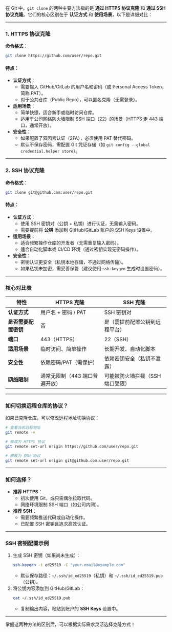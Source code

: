 在 Git 中，`git clone` 的两种主要方法指的是 **通过 HTTPS 协议克隆** 和 **通过 SSH 协议克隆**。它们的核心区别在于 **认证方式** 和 **使用场景**，以下是详细对比：

---

### **1. HTTPS 协议克隆**
**命令格式**：
```bash
git clone https://github.com/user/repo.git
```

#### **特点**：
- **认证方式**：
  - 需要输入 GitHub/GitLab 的用户名和密码（或 Personal Access Token，简称 PAT）。
  - 对于公共仓库（Public Repo），可以匿名克隆（无需登录）。
- **适用场景**：
  - 简单快捷，适合新手或临时访问仓库。
  - 适用于公司网络防火墙限制 SSH 端口（22）的场景（HTTPS 走 443 端口，通常开放）。
- **安全性**：
  - 如果配置了双因素认证（2FA），必须使用 PAT 替代密码。
  - 默认不保存密码，需配置 Git 凭证存储（如 `git config --global credential.helper store`）。

---

### **2. SSH 协议克隆**
**命令格式**：
```bash
git clone git@github.com:user/repo.git
```

#### **特点**：
- **认证方式**：
  - 使用 SSH 密钥对（公钥 + 私钥）进行认证，无需输入密码。
  - 需要提前将 **公钥** 添加到 GitHub/GitLab 账户的 SSH Keys 设置中。
- **适用场景**：
  - 适合频繁操作仓库的开发者（无需重复输入密码）。
  - 适合自动化脚本或 CI/CD 环境（通过密钥实现无密码操作）。
- **安全性**：
  - 密钥认证更安全（私钥本地存储，不通过网络传输）。
  - 如果私钥未加密，需妥善保管（建议使用 `ssh-keygen` 生成时设置密码）。

---

### **核心对比表**
| 特性                | HTTPS 克隆                          | SSH 克隆                            |
|---------------------|-------------------------------------|-------------------------------------|
| **认证方式**        | 用户名 + 密码 / PAT                | SSH 密钥对                          |
| **是否需要配置密钥**| 否                                  | 是（需提前配置公钥到远程平台）       |
| **端口**            | 443（HTTPS）                       | 22（SSH）                           |
| **适用场景**        | 临时访问、简单操作                  | 长期开发、自动化脚本                |
| **安全性**          | 依赖密码/PAT（需保护）              | 依赖密钥安全（私钥不泄露）           |
| **网络限制**        | 通常无限制（443 端口普遍开放）      | 可能被防火墙拦截（SSH 端口受限）     |

---

### **如何切换远程仓库的协议？**
如果已克隆仓库，可以修改远程地址切换协议：
```bash
# 查看当前远程地址
git remote -v

# 修改为 HTTPS 协议
git remote set-url origin https://github.com/user/repo.git

# 修改为 SSH 协议
git remote set-url origin git@github.com:user/repo.git
```

---

### **如何选择？**
- **推荐 HTTPS**：
  - 初次使用 Git，或只需偶尔拉取代码。
  - 网络环境限制 SSH 端口（如公司内网）。
- **推荐 SSH**：
  - 需要频繁推送代码或自动化操作。
  - 已配置 SSH 密钥且追求高效认证。

---

### **SSH 密钥配置示例**
1. 生成 SSH 密钥（如果尚未生成）：
   ```bash
   ssh-keygen -t ed25519 -C "your-email@example.com"
   ```
   - 默认保存路径：`~/.ssh/id_ed25519`（私钥）和 `~/.ssh/id_ed25519.pub`（公钥）。
2. 将公钥内容添加到 GitHub/GitLab：
   ```bash
   cat ~/.ssh/id_ed25519.pub
   ```
   - 复制输出内容，粘贴到账户的 **SSH Keys** 设置中。

--- 

掌握这两种方法的区别后，可以根据实际需求灵活选择克隆方式！